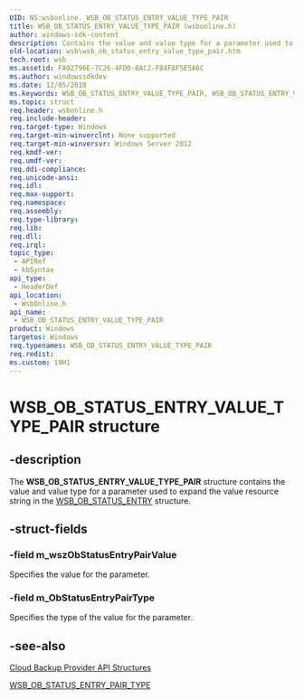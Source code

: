 ```yaml
---
UID: NS:wsbonline._WSB_OB_STATUS_ENTRY_VALUE_TYPE_PAIR
title: WSB_OB_STATUS_ENTRY_VALUE_TYPE_PAIR (wsbonline.h)
author: windows-sdk-content
description: Contains the value and value type for a parameter used to expand the value resource string.
old-location: wsb\wsb_ob_status_entry_value_type_pair.htm
tech.root: wsb
ms.assetid: FA92796E-7C26-4FD0-8AC2-F84F8F5E5A6C
ms.author: windowssdkdev
ms.date: 12/05/2018
ms.keywords: WSB_OB_STATUS_ENTRY_VALUE_TYPE_PAIR, WSB_OB_STATUS_ENTRY_VALUE_TYPE_PAIR structure [Windows Server Backup], wsb.wsb_ob_status_entry_value_type_pair, wsbonline/WSB_OB_STATUS_ENTRY_VALUE_TYPE_PAIR
ms.topic: struct
req.header: wsbonline.h
req.include-header: 
req.target-type: Windows
req.target-min-winverclnt: None supported
req.target-min-winversvr: Windows Server 2012
req.kmdf-ver: 
req.umdf-ver: 
req.ddi-compliance: 
req.unicode-ansi: 
req.idl: 
req.max-support: 
req.namespace: 
req.assembly: 
req.type-library: 
req.lib: 
req.dll: 
req.irql: 
topic_type:
 - APIRef
 - kbSyntax
api_type:
 - HeaderDef
api_location:
 - WsbOnline.h
api_name:
 - WSB_OB_STATUS_ENTRY_VALUE_TYPE_PAIR
product: Windows
targetos: Windows
req.typenames: WSB_OB_STATUS_ENTRY_VALUE_TYPE_PAIR
req.redist: 
ms.custom: 19H1
---
```


# WSB_OB_STATUS_ENTRY_VALUE_TYPE_PAIR structure


## -description


 The <b>WSB_OB_STATUS_ENTRY_VALUE_TYPE_PAIR</b> structure contains the value and value type for a parameter used to expand the value resource string in the <a href="https://msdn.microsoft.com/BFC13B54-60F3-43A1-B464-D09DD96F57FA">WSB_OB_STATUS_ENTRY</a> structure.


## -struct-fields




### -field m_wszObStatusEntryPairValue

Specifies the value for the parameter.


### -field m_ObStatusEntryPairType

Specifies the type of the value for the parameter.


## -see-also




<a href="https://msdn.microsoft.com/C1AC87C6-37B7-4675-AB51-45C292239EB5">Cloud  Backup Provider API Structures</a>



<a href="https://msdn.microsoft.com/E2D70C01-D331-4FBC-8586-2878513618D5">WSB_OB_STATUS_ENTRY_PAIR_TYPE</a>
 

 

